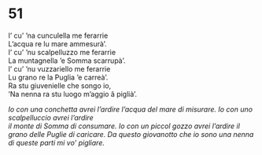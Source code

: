# 51  
  
I’ cu’ ’na cunculella me ferarrie  
L’acqua re lu mare ammesurà’.  
I’ cu’ ’nu scalpelluzzo me ferarrìe  
La muntagnella ’e Somma scarrupà’.  
I’ cu’ ’nu vuzzariello me ferarrie  
Lu grano re la Puglia ’e carreà’.  
Ra stu giuvenielle che songo io,  
’Na nenna ra stu luogo m’aggio â piglià’.

*Io con una conchetta avrei l’ardire
l’acqua del mare di misurare.
Io con uno scalpelluccio avrei l’ardire  
il monte di Somma di consumare.
Io con un piccol gozzo avrei l’ardire
il grano delle Puglie di caricare.
Da questo giovanotto che io sono
una nenna di queste parti mi vo’ pigliare.*


